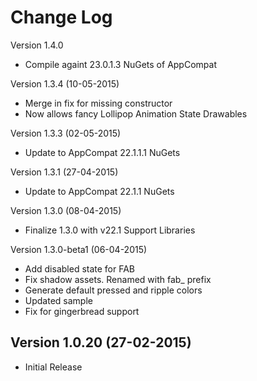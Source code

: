 Change Log
==========
Version 1.4.0
* Compile againt 23.0.1.3 NuGets of AppCompat

Version 1.3.4 (10-05-2015)
* Merge in fix for missing constructor
* Now allows fancy Lollipop Animation State Drawables

Version 1.3.3 (02-05-2015)
* Update to AppCompat 22.1.1.1 NuGets

Version 1.3.1 (27-04-2015)
* Update to AppCompat 22.1.1 NuGets

Version 1.3.0 (08-04-2015)
* Finalize 1.3.0 with v22.1 Support Libraries

Version 1.3.0-beta1 (06-04-2015)
* Add disabled state for FAB
* Fix shadow assets. Renamed with fab_ prefix
* Generate default pressed and ripple colors
* Updated sample
* Fix for gingerbread support

Version 1.0.20 (27-02-2015)
-------------
* Initial Release
